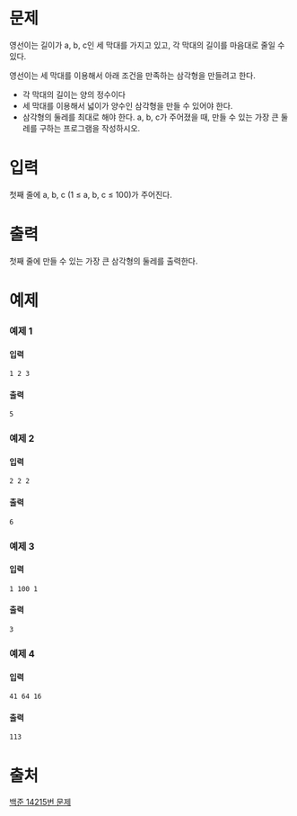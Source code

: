 # 문제
영선이는 길이가 a, b, c인 세 막대를 가지고 있고, 각 막대의 길이를 마음대로 줄일 수 있다.

영선이는 세 막대를 이용해서 아래 조건을 만족하는 삼각형을 만들려고 한다.

- 각 막대의 길이는 양의 정수이다
- 세 막대를 이용해서 넓이가 양수인 삼각형을 만들 수 있어야 한다.
- 삼각형의 둘레를 최대로 해야 한다.
a, b, c가 주어졌을 때, 만들 수 있는 가장 큰 둘레를 구하는 프로그램을 작성하시오.

# 입력
첫째 줄에 a, b, c (1 ≤ a, b, c ≤ 100)가 주어진다.

# 출력
첫째 줄에 만들 수 있는 가장 큰 삼각형의 둘레를 출력한다.

# 예제
### 예제 1
#### 입력 
```
1 2 3
```
#### 출력
```
5
```
### 예제 2
#### 입력 
```
2 2 2
```
#### 출력
```
6
```
### 예제 3
#### 입력 
```
1 100 1
```
#### 출력
```
3
```
### 예제 4
#### 입력 
```
41 64 16
```
#### 출력
```
113
```

# 출처
[백준 14215번 문제](https://www.acmicpc.net/problem/14215)


